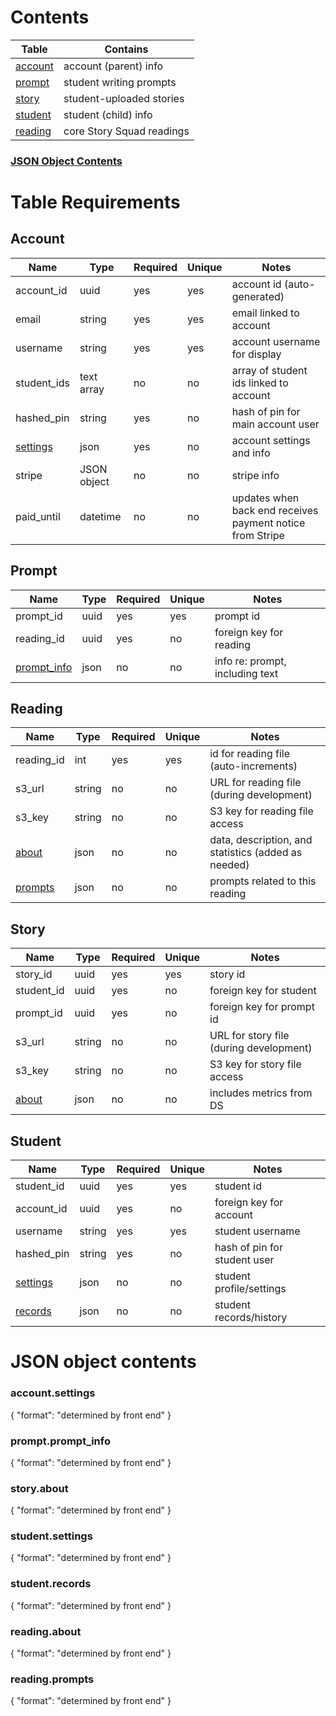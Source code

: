 # Contents
| Table | Contains |
|-------|----------|
| [account](#Account) | account (parent) info |
| [prompt](#Prompt) | student writing prompts |
| [story](#Story) | student-uploaded stories |
| [student](#Student) | student (child) info |
| [reading](#Reading) | core Story Squad readings |

### [JSON Object Contents](#JSON)

# Table Requirements

## <a name="Account"></a>Account
| Name | Type | Required | Unique | Notes |
|------|------|----------|--------|-------|
| account_id | uuid | yes | yes | account id (auto-generated) |
| email | string | yes | yes | email linked to account |
| username | string | yes | yes | account username for display |
| student_ids | text array | no | no | array of student ids linked to account |
| hashed_pin | string | yes | no | hash of pin for main account user |
| [settings](#account.settings) | json | yes | no | account settings and info |
| stripe | JSON object | no | no | stripe info |
| paid_until | datetime | no | no | updates when back end receives payment notice from Stripe |

## <a name="Prompt"></a>Prompt
| Name | Type | Required | Unique | Notes |
|------|------|----------|--------|-------|
| prompt_id | uuid | yes | yes | prompt id |
| reading_id | uuid | yes | no | foreign key for reading |
| [prompt_info](#prompt.prompt_info) | json | no | no | info re: prompt, including text |

## <a name="Reading"></a>Reading
| Name | Type | Required | Unique | Notes |
|------|------|----------|--------|-------|
| reading_id | int | yes | yes | id for reading file (auto-increments) |
| s3_url | string | no | no | URL for reading file (during development) |
| s3_key | string | no | no | S3 key for reading file access |
| [about](#reading.about) | json | no | no | data, description, and statistics (added as needed) |
| [prompts](#reading.prompts) | json | no | no | prompts related to this reading |

## <a name="Story"></a>Story
| Name | Type | Required | Unique | Notes |
|------|------|----------|--------|-------|
| story_id | uuid | yes | yes | story id |
| student_id | uuid | yes | no | foreign key for student |
| prompt_id | uuid | yes | no | foreign key for prompt id |
| s3_url | string | no | no | URL for story file (during development) |
| s3_key | string | no | no | S3 key for story file access |
| [about](#story.about) | json | no | no | includes metrics from DS |

## <a name="Student"></a>Student
| Name | Type | Required | Unique | Notes |
|------|------|----------|--------|-------|
| student_id | uuid | yes | yes | student id |
| account_id | uuid | yes | no | foreign key for account |
| username | string | yes | yes | student username |
| hashed_pin | string | yes | no | hash of pin for student user |
| [settings](#student.settings) | json | no | no | student profile/settings |
| [records](#student.records) | json | no | no | student records/history |

# <a name="JSON"></a>JSON object contents

### <a name="account.settings"></a>account.settings
{
    "format": "determined by front end"
}

### <a name="prompt.prompt_info"></a>prompt.prompt_info
{
    "format": "determined by front end"
}

### <a name="story.about"></a>story.about
{
    "format": "determined by front end"
}

### <a name="student.settings"></a>student.settings
{
    "format": "determined by front end"
}

### <a name="student.records"></a>student.records
{
    "format": "determined by front end"
}

### <a name="reading.about"></a>reading.about
{
    "format": "determined by front end"
}

### <a name="reading.prompts"></a>reading.prompts
{
    "format": "determined by front end"
}